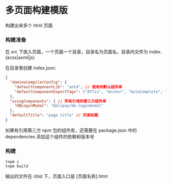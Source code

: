 # 多页面构建模版

构建出来多个 html 页面

### 构建准备

在 src 下放入页面，一个页面一个目录，目录名为页面名，目录内文件为 index.(acss|axml|js)

在目录里创建 index.json:

```json
{
  "dominoCompilerConfig": {
    "defaultComponentLib": "antd", // 使用的默认组件库
    "defaultComponentExportTags": ["Affix", "Anchor", "AutoComplete", "..."] // 默认组件库的所有可用标签
  },
  "usingComponents": { // 所有引用的第三方组件库
    "KBLoginModal": "@alipay/kb-loginmodal"
  },
  "defaultTitle": "page title" // 页面标题
}
```

如果有引用第三方 npm 包的组件库，还需要在 package.json 中的 dependencies 添加这个组件的依赖和版本号

### 构建
```
tnpm i
tnpm build
```

输出的文件在 /dist 下，页面入口是 [页面名称].html
